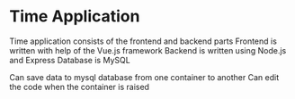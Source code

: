 # Time Application

Time application consists of the frontend and backend parts
Frontend is written with help of the Vue.js framework
Backend is written using Node.js and Express
Database is MySQL

Сan save data to mysql database from one container to another
Сan edit the code when the container is raised

